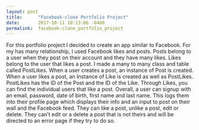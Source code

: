 ```yaml
---
layout: post
title:      "Facebook-clone Portfolio Project"
date:       2017-10-11 10:13:06 -0400
permalink:  facebook-clone_portfolio_project
---
```



For this portfolio project I decided to create an app similar to Facebook.  For my has many relationship, I used Facebook likes and posts.  Posts belong to a user when they post on their account and they have many likes.  Likes belong to the user that likes a post.  I made a many to many class and table called PostLikes. When a user creates a post, an instance of Post is created.  When a user likes a post, an Instance of Like is created as well as PostLikes.  PostLikes has the ID of the Post and the ID of the Like.  Through Likes, you can find the individual users that like a post.  Overall, a user can signup with an email, password, date of birth, first name and last name.  This logs them into their profile page which displays their info and an input to post on their wall and the Facebook feed.  They can like a post, unlike a post, edit or delete.  They can’t edit or a delete a post that is not theirs and will be directed to an error page if they try to do so. 

